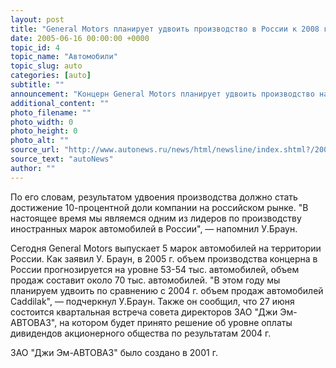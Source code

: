 ```yaml
---
layout: post
title: "General Motors планирует удвоить производство в России к 2008 году"
date: 2005-06-16 00:00:00 +0000
topic_id: 4
topic_name: "Автомобили"
topic_slug: auto
categories: [auto]
subtitle: ""
announcement: "Концерн General Motors планирует удвоить производство на территории России к 2008г. Об этом на брифинге в рамках IX Петербургского международного экономического форума заявил управляющий директор концерна General Motors в России и странах СНГ Уоррен Браун."
additional_content: ""
photo_filename: ""
photo_width: 0
photo_height: 0
photo_alt: ""
source_url: "http://www.autonews.ru/news/html/newsline/index.shtml?/2005/06/15/66165"
source_text: "autoNews"
author: ""
---
```

По его словам, результатом удвоения производства должно стать достижение 10-процентной доли компании на российском рынке. "В настоящее время мы являемся одним из лидеров по производству иностранных марок автомобилей в России", &mdash; напомнил У.Браун.

Сегодня General Motors выпускает 5 марок автомобилей на территории России. Как заявил У. Браун, в 2005 г. объем производства концерна в России прогнозируется на уровне 53-54 тыс. автомобилей, объем продаж составит около 70 тыс. автомобилей. "В этом году мы планируем удвоить по сравнению с 2004 г. объем продаж автомобилей Caddilak", &mdash; подчеркнул У.Браун. Также он сообщил, что 27 июня состоится квартальная встреча совета директоров ЗАО "Джи Эм-АВТОВАЗ", на котором будет принято решение об уровне оплаты дивидендов акционерного общества по результатам 2004 г.

ЗАО "Джи Эм-АВТОВАЗ" было создано в 2001 г.
